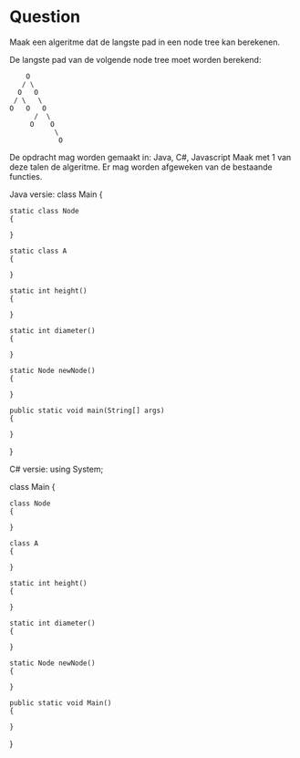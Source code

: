 # Question

Maak een algeritme dat de langste pad in een node tree kan berekenen.

De langste pad van de volgende node tree moet worden berekend:
   
        O
       / \
      O   O
     / \   \
    O   O   O
          /  \
         O    O
               \
                O

De opdracht mag worden gemaakt in: Java, C#, Javascript
Maak met 1 van deze talen de algeritme. Er mag worden afgeweken van de bestaande functies.

Java versie:
class Main {

	static class Node
	{
	
	}

	static class A
	{
	
	}

	static int height()
	{

	}

	static int diameter()
	{
	
	}

	static Node newNode()
	{
	
	}

	public static void main(String[] args)
	{
	
	}
}


C# versie:
using System;

class Main
{
 
	class Node
	{
	    
	}
	 
	class A
	{

	}
	 
	static int height()
	{
	    
	}
	 
	static int diameter()
	{
	   
	}
	 
	static Node newNode()
	{
	   
	}
	 
	public static void Main()
	{
	    
	}
}
